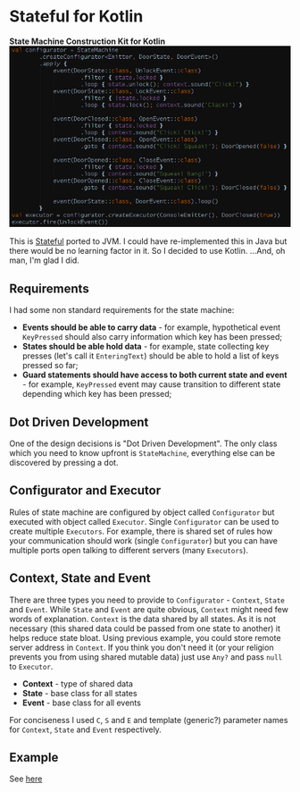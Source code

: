 Stateful for Kotlin
===
**State Machine Construction Kit for Kotlin**
![Stateful](doc/stateful4k.png)

This is [Stateful](https://github.com/MiloszKrajewski/Stateful) ported to JVM. I could have re-implemented this in Java but there would be no learning factor in it. So I decided to use Kotlin. ...And, oh man, I'm glad I did.

Requirements
---
I had some non standard requirements for the state machine:
* **Events should be able to carry data** - for example, hypothetical event `KeyPressed` should also carry information which key has been pressed;
* **States should be able hold data** - for example, state collecting key presses (let's call it `EnteringText`) should be able to hold a list of keys pressed so far;
* **Guard statements should have access to both current state and event** - for example, `KeyPressed` event may cause transition to different state depending which key has been pressed;

Dot Driven Development
---
One of the design decisions is "Dot Driven Development". The only class which you need to know upfront is `StateMachine`, everything else can be discovered by pressing a dot.

Configurator and Executor
---
Rules of state machine are configured by object called `Configurator` but executed with object called `Executor`. Single `Configurator` can be used to create multiple `Executors`. For example, there is shared set of rules how your communication should work (single `Configurator`) but you can have multiple ports open talking to different servers (many `Executors`).

Context, State and Event
---
There are three types you need to provide to `Configurator` - `Context`, `State` and `Event`. While `State` and `Event` are quite obvious, `Context` might need few words of explanation. `Context` is the data shared by all states. As it is not necessary (this shared data could be passed from one state to another) it helps reduce state bloat. Using previous example, you could store remote server address in `Context`. If you think you don't need it (or your religion prevents you from using shared mutable data) just use `Any?` and pass `null` to `Executor`.
* **Context** - type of shared data
* **State** - base class for all states
* **Event** - base class for all events

For conciseness I used `C`, `S` and `E` and template (generic?) parameter names for `Context`, `State` and `Event` respectively.

Example
---
See [here](doc/example.md)
